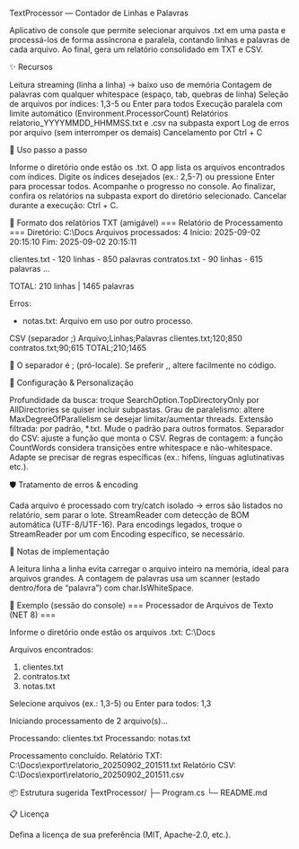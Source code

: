 TextProcessor — Contador de Linhas e Palavras 

Aplicativo de console que permite selecionar arquivos .txt em uma pasta e processá-los de forma assíncrona e paralela, contando linhas e palavras de cada arquivo. Ao final, gera um relatório consolidado em TXT e CSV.

✨ Recursos

Leitura streaming (linha a linha) → baixo uso de memória
Contagem de palavras com qualquer whitespace (espaço, tab, quebras de linha)
Seleção de arquivos por índices: 1,3-5 ou Enter para todos
Execução paralela com limite automático (Environment.ProcessorCount)
Relatórios relatorio_YYYYMMDD_HHMMSS.txt e .csv na subpasta export
Log de erros por arquivo (sem interromper os demais)
Cancelamento por Ctrl + C


🧭 Uso passo a passo

Informe o diretório onde estão os .txt.
O app lista os arquivos encontrados com índices.
Digite os índices desejados (ex.: 2,5-7) ou pressione Enter para processar todos.
Acompanhe o progresso no console.
Ao finalizar, confira os relatórios na subpasta export do diretório selecionado.
Cancelar durante a execução: Ctrl + C.

📄 Formato dos relatórios
TXT (amigável)
=== Relatório de Processamento ===
Diretório: C:\Docs
Arquivos processados: 4
Início: 2025-09-02 20:15:10
Fim:    2025-09-02 20:15:11

clientes.txt - 120 linhas - 850 palavras
contratos.txt - 90 linhas - 615 palavras
...

TOTAL: 210 linhas | 1465 palavras

Erros:
 - notas.txt: Arquivo em uso por outro processo.

CSV (separador ;)
Arquivo;Linhas;Palavras
clientes.txt;120;850
contratos.txt;90;615
TOTAL;210;1465


📌 O separador é ; (pró-locale). Se preferir ,, altere facilmente no código.

🔧 Configuração & Personalização

Profundidade da busca: troque SearchOption.TopDirectoryOnly por AllDirectories se quiser incluir subpastas.
Grau de paralelismo: altere MaxDegreeOfParallelism se desejar limitar/aumentar threads.
Extensão filtrada: por padrão, *.txt. Mude o padrão para outros formatos.
Separador do CSV: ajuste a função que monta o CSV.
Regras de contagem: a função CountWords considera transições entre whitespace e não-whitespace. Adapte se precisar de regras específicas (ex.: hifens, línguas aglutinativas etc.).

🛡️ Tratamento de erros & encoding

Cada arquivo é processado com try/catch isolado → erros são listados no relatório, sem parar o lote.
StreamReader com detecção de BOM automática (UTF-8/UTF-16). Para encodings legados, troque o StreamReader por um com Encoding específico, se necessário.

🧠 Notas de implementação

A leitura linha a linha evita carregar o arquivo inteiro na memória, ideal para arquivos grandes.
A contagem de palavras usa um scanner (estado dentro/fora de “palavra”) com char.IsWhiteSpace.

🧪 Exemplo (sessão do console)
=== Processador de Arquivos de Texto (NET 8) ===

Informe o diretório onde estão os arquivos .txt: C:\Docs

Arquivos encontrados:
  1. clientes.txt
  2. contratos.txt
  3. notas.txt

Selecione arquivos (ex.: 1,3-5) ou Enter para todos: 1,3

Iniciando processamento de 2 arquivo(s)...

Processando: clientes.txt
Processando: notas.txt

Processamento concluído.
Relatório TXT: C:\Docs\export\relatorio_20250902_201511.txt
Relatório CSV: C:\Docs\export\relatorio_20250902_201511.csv

📦 Estrutura sugerida
TextProcessor/
  ├─ Program.cs
  └─ README.md

📋 Licença

Defina a licença de sua preferência (MIT, Apache-2.0, etc.).
